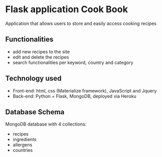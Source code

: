 # Flask application Cook Book

Application that allows users to store and easily access cooking recipes

## Functionalities

- add new recipes to the site
- edit and delete the recipes
- search functionalities per keyword, country and category

## Technology used
- Front-end: html, css (Materialize framework), JavaScript and Jquery
- Back-end: Python + Flask, MongoDB, deployed via Heroku

## Database Schema
MongoDB database with 4 collections:
- recipes
- ingredients
- allergens
- countries

